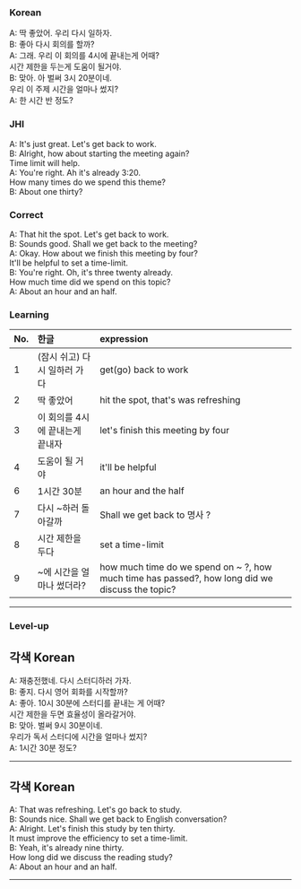 ### Korean

A: 딱 좋았어. 우리 다시 일하자.  
B: 좋아 다시 회의를 할까?  
A: 그래. 우리 이 회의를 4시에 끝내는게 어때?  
   시간 제한을 두는게 도움이 될거야.  
B: 맞아. 아 벌써 3시 20분이네.  
   우리 이 주제 시간을 얼마나 썼지?      
A: 한 시간 반 정도?  

### JHI

A: It's just great. Let's get back to work.  
B: Alright, how about starting the meeting again?  
  Time limit will help.   
A: You're right. Ah it's already 3:20.  
    How many times do we spend this theme?  
B:  About one thirty?

### Correct

A: That hit the spot. Let's get back to work.  
B: Sounds good. Shall we get back to the meeting?      
A: Okay. How about we finish this meeting by four?    
   It'll be helpful to set a time-limit.    
B: You're right. Oh, it's three twenty already.  
   How much time did we spend on this topic?  
A:  About an hour and an half.  


### Learning

| No. | 한글 | expression |  
| :--- | :--- | :---  
| 1 | (잠시 쉬고) 다시 일하러 가다  | get(go) back to work |  
| 2 | 딱 좋았어  | hit the spot, that's was refreshing |  
| 3 | 이 회의를 4시에 끝내는게 끝내자 | let's finish this meeting by four  |  
| 4 | 도움이 될 거야 | it'll be helpful |  
| 6 | 1시간 30분 | an hour and the half |  
| 7 | 다시 ~하러 돌아갈까 | Shall we get back to 명사 ? |
| 8 | 시간 제한을 두다 | set a time-limit |
| 9 | ~에 시간을 얼마나 썼더라? | how much time do we spend on ~ ?, how much time has passed?, how long did we discuss the topic? |

---

### Level-up

## 각색 Korean

A: 재충전했네. 다시  스터디하러 가자.  
B: 좋지. 다시 영어 회화를 시작할까?  
A: 좋아. 10시 30분에 스터디를 끝내는 게 어때?  
   시간 제한을 두면 효율성이 올라갈거야.  
B: 맞아. 벌써 9시 30분이네.  
   우리가 독서 스터디에 시간을 얼마나 썼지?  
A: 1시간 30분 정도?  

---

## 각색 Korean

A: That was refreshing. Let's go back to study.  
B: Sounds nice. Shall we get back to English conversation?  
A: Alright. Let's finish this study by ten thirty.  
It must improve the efficiency to set a time-limit.  
B: Yeah, it's already nine thirty.   
How long did we discuss the reading study?  
A: About an hour and an half.













---
